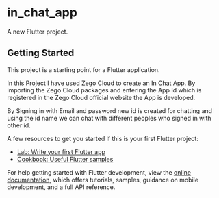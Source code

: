 # in_chat_app

A new Flutter project.

## Getting Started

This project is a starting point for a Flutter application.

In this Project I have used Zego Cloud to create an In Chat App.
By importing the Zego Cloud packages and entering the App Id which is registered in the Zego Cloud official website the App is developed.

By Signing in with Email and password new id is created for chatting and using the id name we can chat with different peoples who signed in with other id.


A few resources to get you started if this is your first Flutter project:

- [Lab: Write your first Flutter app](https://docs.flutter.dev/get-started/codelab)
- [Cookbook: Useful Flutter samples](https://docs.flutter.dev/cookbook)

For help getting started with Flutter development, view the
[online documentation](https://docs.flutter.dev/), which offers tutorials,
samples, guidance on mobile development, and a full API reference.
